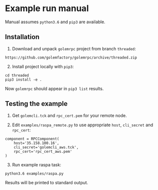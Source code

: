 # Example run manual

Manual assumes `python3.6` and `pip3` are available.

## Installation 


1. Download and unpack `golemrpc` project from branch `threaded`:
```shell
https://github.com/golemfactory/golemrpc/archive/threaded.zip
```

2. Install project locally with `pip3`:

```shell
cd threaded
pip3 install -e .
```

Now `golemrpc` should appear in `pip3 list` results.

## Testing the example

1. Get `golemcli.tck` and `rpc_cert.pem` for your remote node.

2. Edit `examples/raspa_remote.py` to use appropriate `host`, `cli_secret` and `rpc_cert`:

```
component = RPCComponent(
    host='35.158.100.16',
    cli_secret='golemcli_aws.tck',
    rpc_cert='rpc_cert_aws.pem'
)
```

3. Run example raspa task:

```shell
python3.6 examples/raspa.py
```

Results will be printed to standard output. 
